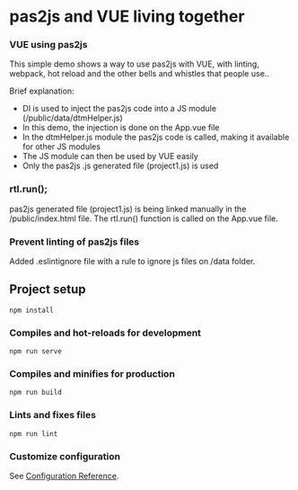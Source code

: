 # pas2js and VUE living together

### VUE using pas2js 
This simple demo shows a way to use pas2js with VUE, with linting, webpack, hot reload and the other bells and whistles that people use..

Brief explanation:
- DI is used to inject the pas2js code into a JS module (/public/data/dtmHelper.js)
- In this demo, the injection is done on the App.vue file
- In the dtmHelper.js module the pas2js code is called, making it available for other JS modules
- The JS module can then be used by VUE easily
- Only the pas2js .js generated file (project1.js) is used

### rtl.run();
pas2js generated file (project1.js) is being linked manually in the /public/index.html file.
The rtl.run() function is called on the App.vue file.

### Prevent linting of pas2js files
Added .eslintignore file with a rule to ignore js files on /data folder.




## Project setup
```
npm install
```

### Compiles and hot-reloads for development
```
npm run serve
```

### Compiles and minifies for production
```
npm run build
```

### Lints and fixes files
```
npm run lint
```

### Customize configuration
See [Configuration Reference](https://cli.vuejs.org/config/).